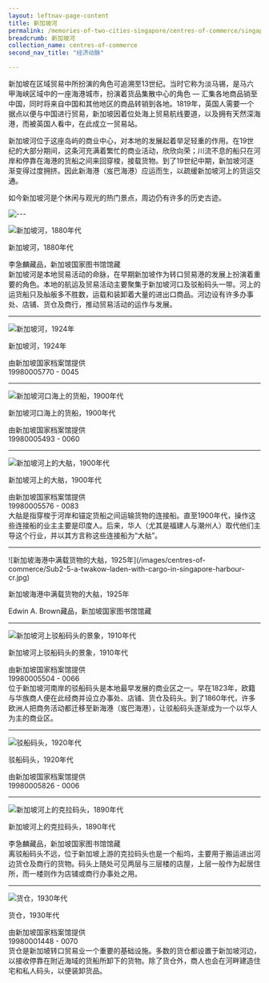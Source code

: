 ```yaml
---
layout: leftnav-page-content
title: 新加坡河
permalink: /memories-of-two-cities-singapore/centres-of-commerce/singapore-river/
breadcrumb: 新加坡河
collection_name: centres-of-commerce
second_nav_title: "经济动脉"

---
```

新加坡在区域贸易中所扮演的角色可追溯至13世纪。当时它称为淡马锡，是马六甲海峡区域中的一座海港城市，扮演着货品集散中心的角色 — 汇集各地商品销至中国，同时将来自中国和其他地区的商品转销到各地。1819年，英国人需要一个据点以便与中国进行贸易，新加坡因着位处海上贸易航线要道，以及拥有天然深海港，而被英国人看中，在此成立一贸易站。

新加坡河位于这座岛屿的商业中心，对本地的发展起着举足轻重的作用。在19世纪的大部分期间，这条河充满着繁忙的商业活动，欣欣向荣；川流不息的船只在河岸和停靠在海港的货船之间来回穿梭，接载货物。到了19世纪中期，新加坡河逐渐变得过度拥挤。因此新海港（岌巴海港）应运而生，以疏缓新加坡河上的货运交通。

如今新加坡河是个休闲与观光的热门景点，周边仍有许多的历史古迹。
<p></p>

![---](/images/partition.jpg)

![新加坡河，1880年代](/images/centres-of-commerce/Sub2-1-singapore-river.jpg)
<div class="custom-caption">
<div><p>新加坡河，1880年代</p></div>
<div>李急麟藏品，新加坡国家图书馆馆藏</div>
</div>
新加坡河是本地贸易活动的命脉，在早期新加坡作为转口贸易港的发展上扮演着重要的角色。本地的航运及贸易活动主要聚集于新加坡河口及驳船码头一带。河上的运货船只及舢舨多不胜数，运载和装卸着大量的进出口商品。河边设有许多办事处、店铺、货仓及商行，推动贸易活动的运作与发展。
<p></p>
<p></p>
<hr>

![新加坡河，1924年](/images/centres-of-commerce/Sub2-2-singapore-river-cr.jpg)
<div class="custom-caption">
<div><p>新加坡河，1924年</p></div>
<div>由新加坡国家档案馆提供</div>
<div>19980005770 - 0045</div>
</div>
<p></p>
<p></p>
<hr>

![新加坡河口海上的货船，1900年代](/images/centres-of-commerce/Sub2-3-cargo-ship-near-the-mouth-of-singapore-river.jpg)
<div class="custom-caption">
<div><p>新加坡河口海上的货船，1900年代</p></div>
<div>由新加坡国家档案馆提供</div>
<div>19980005493 - 0060</div>
</div>
<p></p>
<p></p>
<hr>

![新加坡河上的大䑩，1900年代](/images/centres-of-commerce/Sub2-4-twakows-on-singapore-river-cr.jpg)
<div class="custom-caption">
  <div><p>新加坡河上的大䑩，1900年代</p></div>
<div>由新加坡国家档案馆提供</div>
<div>19980005576 - 0083</div>
</div>
大䑩是指穿梭于河岸和锚定货船之间运输货物的连接船。直至1900年代，操作这些连接船的业主主要是印度人。后来，华人（尤其是福建人与潮州人）取代他们主导这个行业，并以其方言称这些连接船为“大䑩”。
<p></p>
<p></p>
<hr>

<p class="portrait-resize" markdown="1">
![新加坡海港中满载货物的大䑩，1925年](/images/centres-of-commerce/Sub2-5-a-twakow-laden-with-cargo-in-singapore-harbour-cr.jpg)
</p>
<div class="custom-caption">
<div><p>新加坡海港中满载货物的大䑩，1925年</p></div>
<div>Edwin A. Brown藏品，新加坡国家图书馆馆藏</div>
</div>
<p></p>
<p></p>
<hr>

![新加坡河上驳船码头的景象，1910年代](/images/centres-of-commerce/Sub2-6-view-of-boat-quay-at-singapore-river-cr.jpg)
<div class="custom-caption">
<div><p>新加坡河上驳船码头的景象，1910年代</p></div>
<div>由新加坡国家档案馆提供</div>
<div>19980005504 - 0066</div>
</div>
位于新加坡河南岸的驳船码头是本地最早发展的商业区之一。早在1823年，欧籍与华族商人便在此经商并设立办事处、店铺、货仓及码头。到了1860年代，许多欧洲人把商务活动都迁移至新海港（岌巴海港），让驳船码头逐渐成为一个以华人为主的商业区。
<p></p>
<p></p>
<hr>

![驳船码头，1920年代](/images/centres-of-commerce/Sub2-7-boat-quay-cr.jpg)
<div class="custom-caption">
<div><p>驳船码头，1920年代</p></div>
<div>由新加坡国家档案馆提供</div>
<div>19980005826 - 0006</div>
</div>
<p></p>
<p></p>
<hr>

![新加坡河上的克拉码头，1890年代](/images/centres-of-commerce/Sub2-8-singapore-river-near-clarke-quay.jpg)
<div class="custom-caption">
<div><p>新加坡河上的克拉码头，1890年代</p></div>
<div>李急麟藏品，新加坡国家图书馆馆藏</div>
</div>
离驳船码头不远，位于新加坡上游的克拉码头也是一个船坞，主要用于搬运进出河边货仓及商行的货物。码头上随处可见两层与三层楼的店屋，上层一般作为起居住所，而一楼则作为店铺或商行办事处之用。
<p></p>
<p></p>
<hr>

![货仓，1930年代](/images/centres-of-commerce/Sub2-9-godown-cr.jpg)
<div class="custom-caption">
<div><p>货仓，1930年代</p></div>
<div>由新加坡国家档案馆提供</div>
<div>19980001448 - 0070</div>
</div>
货仓是新加坡转口贸易业一个重要的基础设施。多数的货仓都设置于新加坡河边，以接收停靠在附近海域的货船所卸下的货物。除了货仓外，商人也会在河畔建造住宅和私人码头，以便装卸货品。
<p></p>
<p></p>
